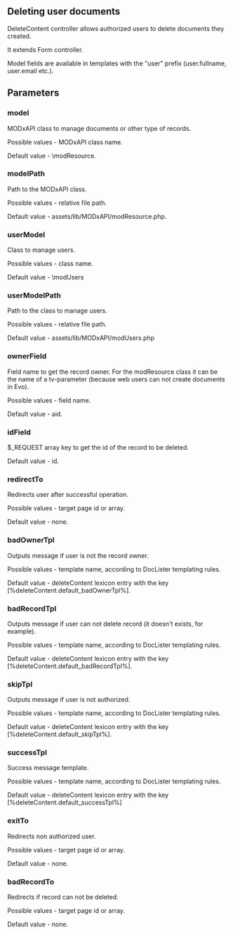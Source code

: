 ## Deleting user documents

DeleteContent controller allows authorized users to delete documents they created.

It extends Form controller.

Model fields are available in templates with the "user" prefix (user.fullname, user.email etc.).

## Parameters
### model
MODxAPI class to manage documents or other type of records.

Possible values - MODxAPI class name.

Default value - \modResource.

### modelPath
Path to the MODxAPI class.

Possible values - relative file path.

Default value - assets/lib/MODxAPI/modResource.php.

### userModel
Class to manage users.

Possible values - class name.

Default value - \modUsers

### userModelPath
Path to the class to manage users.

Possible values - relative file path.

Default value - assets/lib/MODxAPI/modUsers.php

### ownerField
Field name to get the record owner. For the modResource class it can be the name of a tv-parameter (because web users can not create documents in Evo).

Possible values - field name.

Default value - aid.

### idField
$_REQUEST array key to get the id of the record to be deleted.

Default value - id.

### redirectTo
Redirects user after successful operation.

Possible values - target page id or array.

Default value - none.

### badOwnerTpl
Outputs message if user is not the record owner.

Possible values - template name, according to DocLister templating rules.

Default value - deleteContent lexicon entry with the key  [%deleteContent.default_badOwnerTpl%].

### badRecordTpl
Outputs message if user can not delete record (it doesn't exists, for example).

Possible values - template name, according to DocLister templating rules.

Default value - deleteContent lexicon entry with the key [%deleteContent.default_badRecordTpl%].

### skipTpl
Outputs message if user is not authorized.

Possible values - template name, according to DocLister templating rules.

Default value - deleteContent lexicon entry with the key [%deleteContent.default_skipTpl%].

### successTpl
Success message template.

Possible values - template name, according to DocLister templating rules.

Default value - deleteContent lexicon entry with the key [%deleteContent.default_successTpl%]

### exitTo
Redirects non authorized user.

Possible values - target page id or array.

Default value - none.

### badRecordTo
Redirects if record can not be deleted.

Possible values - target page id or array.

Default value - none.
